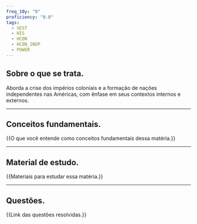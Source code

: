 ```yaml
---
freq_10y: "0"
proficiency: "0.0"
tags:
  - VEST
  - HIS
  - HCON
  - HCON_INDP
  - POWER
---
```

## Sobre o que se trata.

Aborda a crise dos impérios coloniais e a formação de nações independentes nas Américas, com ênfase em seus contextos internos e externos.

--- 
## Conceitos fundamentais.

{{O que você entende como conceitos fundamentais dessa matéria.}}

---
## Material de estudo.

{{Materiais para estudar essa matéria.}}

--- 
## Questões.

{{Link das questões resolvidas.}}